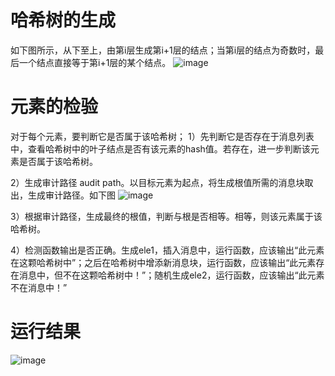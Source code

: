 # 哈希树的生成
如下图所示，从下至上，由第i层生成第i+1层的结点；当第i层的结点为奇数时，最后一个结点直接等于第i+1层的某个结点。
![image](https://github.com/hhh0125/-/assets/139990267/be048c6c-36c9-4e23-877a-0956de26b327)

# 元素的检验
对于每个元素，要判断它是否属于该哈希树；
1）先判断它是否存在于消息列表中，查看哈希树中的叶子结点是否有该元素的hash值。若存在，进一步判断该元素是否属于该哈希树。

2）生成审计路径 audit path。以目标元素为起点，将生成根值所需的消息块取出，生成审计路径。如下图
![image](https://github.com/hhh0125/-/assets/139990267/f8b3f791-e2b0-42ae-ad0b-0e9af8ff570a)

3）根据审计路径，生成最终的根值，判断与根是否相等。相等，则该元素属于该哈希树。

4）检测函数输出是否正确。生成ele1，插入消息中，运行函数，应该输出“此元素在这颗哈希树中”；之后在哈希树中增添新消息块，运行函数，应该输出“此元素存在消息中，但不在这颗哈希树中！”；随机生成ele2，运行函数，应该输出“此元素不在消息中！”

# 运行结果
![image](https://github.com/hhh0125/-/assets/139990267/0496a45f-5296-404c-9b89-d2937dd70143)


